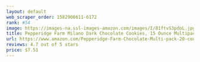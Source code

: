 ```yaml
---
layout: default 
﻿web_scraper_order: 1582906611-6172
rank: #54
image: https://images-na.ssl-images-amazon.com/images/I/81ftvS3pdoL.jpg
title: Pepperidge Farm Milano Dark Chocolate Cookies, 15 Ounce Multipack Tub, 20 Count, White
url: https://www.amazon.com/Pepperidge-Farm-Chocolate-Multi-pack-20-count/dp/B00CXAEDH6/ref=zg_mw_grocery_54?_encoding=UTF8&psc=1&refRID=XTVGWZMF6K6B536217C1
reviews: 4.7 out of 5 stars
price: $7.51 
---
```

